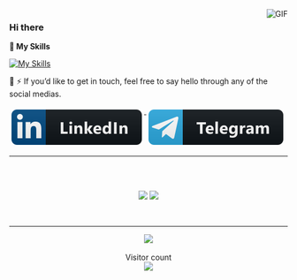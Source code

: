 <!-- <img align='right' src='https://user-images.githubusercontent.com/5713670/87202985-820dcb80-c2b6-11ea-9f56-7ec461c497c3.gif' width='200"'> -->
<img align="right" alt="GIF" src="https://media.giphy.com/media/iIqmM5tTjmpOB9mpbn/giphy.gif"/>



### Hi there
 <strong>
  🔭  My Skills
  </strong>

<p align="center"> 
 
[![My Skills](https://skillicons.dev/icons?i=python,django,docker,git,github&theme=dark)](https://github.com/behradbhrmi)
  
</p>

🌱 
⚡ If you’d like to get in touch, feel free to say hello through any of the social medias.

  <a href="https://www.linkedin.com/in/behradbahrami/" target="_blank">
    <img src="svg/linkedin.svg" alt="linkedin" style="vertical-align:top; margin:6px 4px">
  </a>  
   
<!--   <a href="https://www.instagram.com/behradbhrmi/" target="_blank">
    <img src="svg/instagram.svg" alt="instagram" style="vertical-align:top; margin:6px 4px">
  </a>  

   <a href="https://www.twitter.com/behradbhrmi/" target="_blank">
    <img src="svg/twitter.svg" alt="twitter" style="vertical-align:top; margin:6px 4px">
  </a>   -->
 
   <a href="https://t.me/behradbahrami/" target="_blank">
    <img src="svg/telegram.svg" alt="telegram" style="vertical-align:top; margin:6px 4px">
  </a>  
 

<br />

-----


 <br>
 <br>
 <p align="center">
  <img height="150" src="https://github-readme-stats.vercel.app/api/top-langs/?username=behradbhrmi&layout=compact&hide=html&theme=dracula"/>
 
  
  <img height="150" src="https://github-readme-stats.vercel.app/api?username=behradbhrmi&count_private=true&show_icons=true&theme=dracula&include_all_commits=true"/>
  </P><br>
  
 
 
 
----------------

<div align=center>

<!-- ![dino](https://gitee.com/skykeyjoker/PicCloud/raw/master/img/dino.gif) -->
  
<!-- </div> -->



![](https://media0.giphy.com/media/3otPorWLQJq5GmHRtu/giphy.gif)

<!-- <a href=#><img src="contributions.svg"></a> -->

<p align="center"> 
  Visitor count<br>
  <img src="https://profile-counter.glitch.me/behradbhrmi/count.svg" />
</p>
